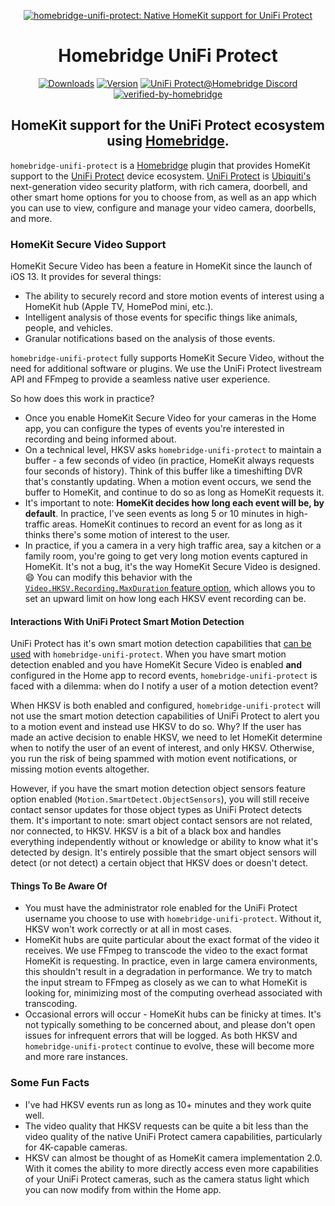 <SPAN ALIGN="CENTER" STYLE="text-align:center">
<DIV ALIGN="CENTER" STYLE="text-align:center">

[![homebridge-unifi-protect: Native HomeKit support for UniFi Protect](https://raw.githubusercontent.com/hjdhjd/homebridge-unifi-protect/master/homebridge-protect.svg)](https://github.com/hjdhjd/homebridge-unifi-protect)

# Homebridge UniFi Protect

[![Downloads](https://img.shields.io/npm/dt/homebridge-unifi-protect?color=%230559C9&logo=icloud&logoColor=%23FFFFFF&style=for-the-badge)](https://www.npmjs.com/package/homebridge-unifi-protect)
[![Version](https://img.shields.io/npm/v/homebridge-unifi-protect?color=%230559C9&label=Homebridge%20UniFi%20Protect&logo=ubiquiti&logoColor=%23FFFFFF&style=for-the-badge)](https://www.npmjs.com/package/homebridge-unifi-protect)
[![UniFi Protect@Homebridge Discord](https://img.shields.io/discord/432663330281226270?color=0559C9&label=Discord&logo=discord&logoColor=%23FFFFFF&style=for-the-badge)](https://discord.gg/QXqfHEW)
[![verified-by-homebridge](https://img.shields.io/badge/homebridge-verified-blueviolet?color=%23491F59&style=for-the-badge&logoColor=%23FFFFFF&logo=homebridge)](https://github.com/homebridge/homebridge/wiki/Verified-Plugins)

## HomeKit support for the UniFi Protect ecosystem using [Homebridge](https://homebridge.io).
</DIV>
</SPAN>

`homebridge-unifi-protect` is a [Homebridge](https://homebridge.io) plugin that provides HomeKit support to the [UniFi Protect](https://unifi-network.ui.com/video-security) device ecosystem. [UniFi Protect](https://unifi-network.ui.com/video-security) is [Ubiquiti's](https://www.ui.com) next-generation video security platform, with rich camera, doorbell, and other smart home options for you to choose from, as well as an app which you can use to view, configure and manage your video camera, doorbells, and more.

### HomeKit Secure Video Support
HomeKit Secure Video has been a feature in HomeKit since the launch of iOS 13. It provides for several things:

  * The ability to securely record and store motion events of interest using a HomeKit hub (Apple TV, HomePod mini, etc.).
  * Intelligent analysis of those events for specific things like animals, people, and vehicles.
  * Granular notifications based on the analysis of those events.

`homebridge-unifi-protect` fully supports HomeKit Secure Video, without the need for additional software or plugins. We use the UniFi Protect livestream API and FFmpeg to provide a seamless native user experience.

So how does this work in practice?

  * Once you enable HomeKit Secure Video for your cameras in the Home app, you can configure the types of events you're interested in recording and being informed about.
  * On a technical level, HKSV asks `homebridge-unifi-protect` to maintain a buffer - a few seconds of video (in practice, HomeKit always requests four seconds of history). Think of this buffer like a timeshifting DVR that's constantly updating. When a motion event occurs, we send the buffer to HomeKit, and continue to do so as long as HomeKit requests it.
  * It's important to note: **HomeKit decides how long each event will be, by default**. In practice, I've seen events as long 5 or 10 minutes in high-traffic areas. HomeKit continues to record an event for as long as it thinks there's some motion of interest to the user.
  * In practice, if you a camera in a very high traffic area, say a kitchen or a family room, you're going to get very long motion events captured in HomeKit. It's not a bug, it's the way HomeKit Secure Video is designed. :smile: You can modify this behavior with the [`Video.HKSV.Recording.MaxDuration` feature option](https://github.com/hjdhjd/homebridge-unifi-protect/blob/master/docs/FeatureOptions.md#video), which allows you to set an upward limit on how long each HKSV event recording can be.

#### Interactions With UniFi Protect Smart Motion Detection
UniFi Protect has it's own smart motion detection capabilities that [can be used](https://github.com/hjdhjd/homebridge-unifi-protect/blob/master/docs/FeatureOptions.md#motion) with `homebridge-unifi-protect`. When you have smart motion detection enabled and you have HomeKit Secure Video is enabled **and** configured in the Home app to record events, `homebridge-unifi-protect` is faced with a dilemma: when do I notify a user of a motion detection event?

When HKSV is both enabled and configured, `homebridge-unifi-protect` will not use the smart motion detection capabilities of UniFi Protect to alert you to a motion event and instead use HKSV to do so. Why? If the user has made an active decision to enable HKSV, we need to let HomeKit determine when to notify the user of an event of interest, and only HKSV. Otherwise, you run the risk of being spammed with motion event notifications, or missing motion events altogether.

However, if you have the smart motion detection object sensors feature option enabled (`Motion.SmartDetect.ObjectSensors`), you will still receive contact sensor updates for those object types as UniFi Protect detects them. It's important to note: smart object contact sensors are not related, nor connected, to HKSV. HKSV is a bit of a black box and handles everything independently without or knowledge or ability to know what it's detected by design. It's entirely possible that the smart object sensors will detect (or not detect) a certain object that HKSV does or doesn't detect.

#### Things To Be Aware Of
  * You must have the administrator role enabled for the UniFi Protect username you choose to use with `homebridge-unifi-protect`. Without it, HKSV won't work correctly or at all in most cases.
  * HomeKit hubs are quite particular about the exact format of the video it receives. We use FFmpeg to transcode the video to the exact format HomeKit is requesting. In practice, even in large camera environments, this shouldn't result in a degradation in performance. We try to match the input stream to FFmpeg as closely as we can to what HomeKit is looking for, minimizing most of the computing overhead associated with transcoding.
  * Occasional errors will occur - HomeKit hubs can be finicky at times. It's not typically something to be concerned about, and please don't open issues for infrequent errors that will be logged. As both HKSV and `homebridge-unifi-protect` continue to evolve, these will become more and more rare instances.

### Some Fun Facts
  * I've had HKSV events run as long as 10+ minutes and they work quite well.
  * The video quality that HKSV requests can be quite a bit less than the video quality of the native UniFi Protect camera capabilities, particularly for 4K-capable cameras.
  * HKSV can almost be thought of as HomeKit camera implementation 2.0. With it comes the ability to more directly access even more capabilities of your UniFi Protect cameras, such as the camera status light which you can now modify from within the Home app.
